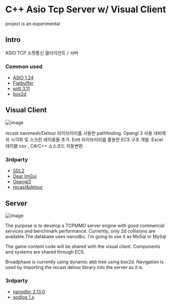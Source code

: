 # C++ Asio Tcp Server w/ Visual Client
 project is an experimental
## Intro
 ASIO TCP 소켓통신 클라이언트 / 서버

### Common used
- [ASIO 1.24](https://www.boost.org/doc/libs/1_81_0/doc/html/boost_asio.html)
- [Flatbuffer](https://google.github.io/flatbuffers/)
- [entt 3.11](https://github.com/skypjack/entt)
- [box2d](https://box2d.org/)
## Visual Client
![image](https://user-images.githubusercontent.com/101116747/226402628-ff28b8e6-7617-4c06-a2ef-576a5829866c.png)

recast navimesh/Detour 라이브러리를 사용한 pathfinding.
Opengl 3 사용 내비메쉬 시각화 및 스크린 레이충돌 추가.
Entt 라이브러리를 활용한 ECS 구조 개발.
Excel 테이블 csv , C#/C++ 소스코드 자동변환.

### 3rdparty
- [SDL2](https://github.com/ocornut/imgui)
- [Dear ImGui](https://github.com/ocornut/imgui)
- [Opengl3](https://github.com/ocornut/imgui)
- [recast&detour](https://github.com/recastnavigation/recastnavigation)
## Server
![image](https://user-images.githubusercontent.com/101116747/224535326-f43fb51f-722d-4135-af23-2d29ab4592b8.png)

The purpose is to develop a TCPMMO server engine with good commercial services and benchmark performance.
Currently, only 2d collisions are available.The database uses nanodbc. I'm going to use it as MsSql or MySql

The game content code will be shared with the visual client. Components and systems are shared through ECS.

Broadphase is currently using dynamic abb tree using box2d. Navigation is used by importing the recast detour library into the server as it is.

### 3rdparty
- [nanodbc 2.13.0](https://github.com/nanodbc/nanodbc)
- [spdlog 1.x](https://github.com/gabime/spdlog)
